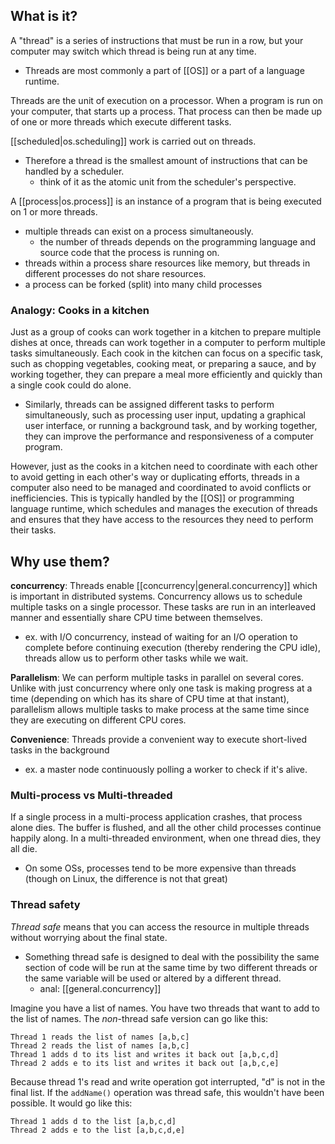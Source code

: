 
## What is it?
A "thread" is a series of instructions that must be run in a row, but your computer may switch which thread is being run at any time. 
- Threads are most commonly a part of [[OS]] or a part of a language runtime.

Threads are the unit of execution on a processor. When a program is run on your computer, that starts up a process. That process can then be made up of one or more threads which execute different tasks.

[[scheduled|os.scheduling]] work is carried out on threads.
- Therefore a thread is the smallest amount of instructions that can be handled by a scheduler.
	- think of it as the atomic unit from the scheduler's perspective.

A [[process|os.process]] is an instance of a program that is being executed on 1 or more threads.
- multiple threads can exist on a process simultaneously.
	- the number of threads depends on the programming language and source code that the process is running on.
- threads within a process share resources like memory, but threads in different processes do not share resources.
- a process can be forked (split) into many child processes

### Analogy: Cooks in a kitchen
Just as a group of cooks can work together in a kitchen to prepare multiple dishes at once, threads can work together in a computer to perform multiple tasks simultaneously. Each cook in the kitchen can focus on a specific task, such as chopping vegetables, cooking meat, or preparing a sauce, and by working together, they can prepare a meal more efficiently and quickly than a single cook could do alone. 
- Similarly, threads can be assigned different tasks to perform simultaneously, such as processing user input, updating a graphical user interface, or running a background task, and by working together, they can improve the performance and responsiveness of a computer program.

However, just as the cooks in a kitchen need to coordinate with each other to avoid getting in each other's way or duplicating efforts, threads in a computer also need to be managed and coordinated to avoid conflicts or inefficiencies. This is typically handled by the [[OS]] or programming language runtime, which schedules and manages the execution of threads and ensures that they have access to the resources they need to perform their tasks.

## Why use them?
**concurrency**: Threads enable [[concurrency|general.concurrency]] which is important in distributed systems. Concurrency allows us to schedule multiple tasks on a single processor. These tasks are run in an interleaved manner and essentially share CPU time between themselves. 
- ex. with I/O concurrency, instead of waiting for an I/O operation to complete before continuing execution (thereby rendering the CPU idle), threads allow us to perform other tasks while we wait.

**Parallelism**: We can perform multiple tasks in parallel on several cores. Unlike with just concurrency where only one task is making progress at a time (depending on which has its share of CPU time at that instant), parallelism allows multiple tasks to make process at the same time since they are executing on different CPU cores.

**Convenience**: Threads provide a convenient way to execute short-lived tasks in the background 
- ex. a master node continuously polling a worker to check if it's alive.

### Multi-process vs Multi-threaded
If a single process in a multi-process application crashes, that process alone dies. The buffer is flushed, and all the other child processes continue happily along.  In a multi-threaded environment, when one thread dies, they all die.
- On some OSs, processes tend to be more expensive than threads (though on Linux, the difference is not that great)

### Thread safety
*Thread safe* means that you can access the resource in multiple threads without worrying about the final state.
- Something thread safe is designed to deal with the possibility the same section of code will be run at the same time by two different threads or the same variable will be used or altered by a different thread.
	- anal: [[general.concurrency]]

Imagine you have a list of names. You have two threads that want to add to the list of names. The *non*-thread safe version can go like this:
```log
Thread 1 reads the list of names [a,b,c]
Thread 2 reads the list of names [a,b,c]
Thread 1 adds d to its list and writes it back out [a,b,c,d]
Thread 2 adds e to its list and writes it back out [a,b,c,e]
```

Because thread 1's read and write operation got interrupted, "d" is not in the final list. If the `addName()` operation was thread safe, this wouldn't have been possible. It would go like this:

```log
Thread 1 adds d to the list [a,b,c,d]
Thread 2 adds e to the list [a,b,c,d,e]
```
